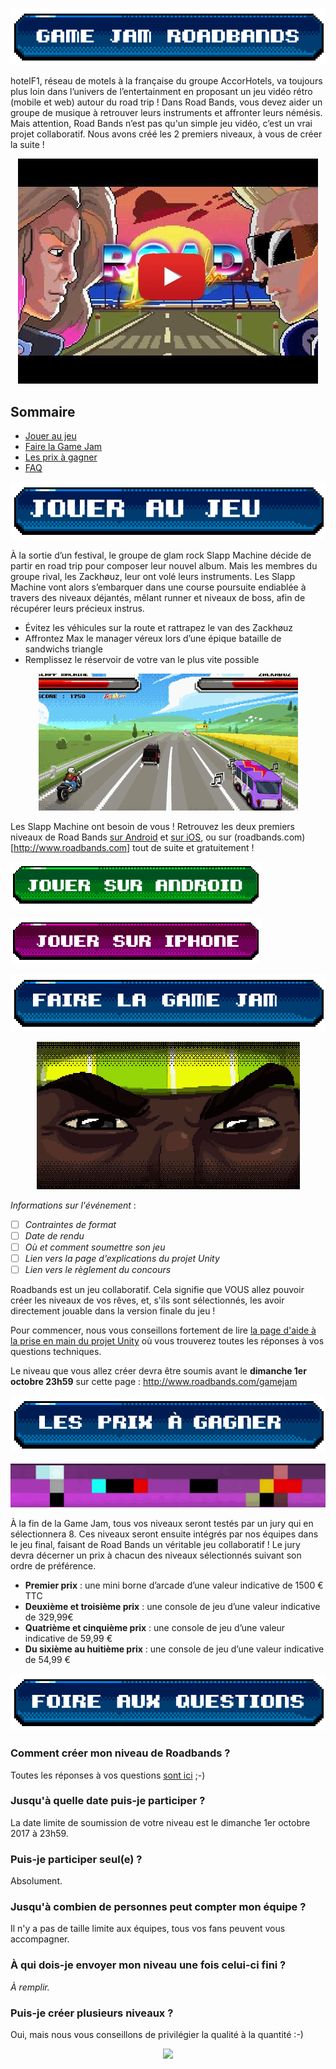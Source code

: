 ![Game Jam Roadbands !](images/titre.png)

hotelF1, réseau de motels à la française du groupe AccorHotels, va toujours plus loin dans l’univers de l’entertainment en proposant un jeu vidéo rétro (mobile et web) autour du road trip ! Dans Road Bands, vous devez aider un groupe de musique à retrouver leurs instruments et affronter leurs némésis. Mais attention, Road Bands n’est pas qu'un simple jeu vidéo, c’est un vrai projet collaboratif. Nous avons créé les 2 premiers niveaux, à vous de créer la suite !

<p align="center">
    <a target="_blank" href="http://www.youtube.com/watch?feature=player_embedded&v=35mA3UNQ-yk"><img src="images/youtube.jpg" alt="Video Road Bands"/></a>
</p>

## Sommaire

- [Jouer au jeu](#jouer-au-jeu)
- [Faire la Game Jam](#faire-la-game-jam)
- [Les prix à gagner](#les-prix)
- [FAQ](#faq)

![Jouer au jeu](images/titre1.png)
<a name="jouer-au-jeu"></a>

À la sortie d’un festival, le groupe de glam rock Slapp Machine décide de partir en road trip pour composer leur nouvel album. Mais les membres du groupe rival, les Zackhøuz, leur ont volé leurs instruments. Les Slapp Machine vont alors s’embarquer dans une course poursuite endiablée à travers des niveaux déjantés, mêlant runner et niveaux de boss, afin de récupérer leurs précieux instrus.

* Évitez les véhicules sur la route et rattrapez le van des Zackhøuz
* Affrontez Max le manager véreux lors d’une épique bataille de sandwichs triangle
* Remplissez le réservoir de votre van le plus vite possible

<!--
![Rattrapez le van des Zackhøuz !](images/img1.jpg)
![Les Zackhøuz vous ont volé vos instruments !](images/img2.jpg)
![Remplissez le réservoir de votre van !](images/img3.jpg)
![Affrontez Max le manager véreux !](images/img5.jpg)
-->

<p align="center">
    <img src="images/gameplay.gif">
</p>

Les Slapp Machine ont besoin de vous ! Retrouvez les deux premiers niveaux de Road Bands [sur Android](https://play.google.com/store/apps/details?id=fr.hf1.roadband) et [sur iOS](https://itunes.apple.com/app/id1256521725), ou sur (roadbands.com)[http://www.roadbands.com] tout de suite et gratuitement !

<p>
    <a target="_blank" href="https://play.google.com/store/apps/details?id=fr.hf1.roadband"><img src="images/android.png" alt="Android"/></a>
</p>

<p>
    <a target="_blank" href="https://itunes.apple.com/app/id1256521725"><img src="images/iphone.png" alt="iPhone"/></a>
</p>

![Faire la Game Jam](images/titre2.png)
<a name="faire-la-game-jam"></a>

<p align="center">
    <img src="images/intro.gif">
</p>

*Informations sur l'événement* : 
- [ ] *Contraintes de format* 
- [ ] *Date de rendu*
- [ ] *Où et comment soumettre son jeu*
- [ ] *Lien vers la page d'explications du projet Unity*
- [ ] *Lien vers le règlement du concours*

Roadbands est un jeu collaboratif. Cela signifie que VOUS allez pouvoir créer les niveaux de vos rêves, et, s'ils sont sélectionnés, les avoir directement jouable dans la version finale du jeu ! 

Pour commencer, nous vous conseillons fortement de lire [la page d'aide à la prise en main du projet Unity](https://github.com/ROADBANDS/GAMEJAM/blob/master/charte-de-co-creation.md) où vous trouverez toutes les réponses à vos questions techniques.

Le niveau que vous allez créer devra être soumis avant le **dimanche 1er octobre 23h59** sur cette page : http://www.roadbands.com/gamejam

![Les prix à gagner](images/titre3.png)
<a name="les-prix"></a>

<p align="center">
    <img src="images/prix.gif">
</p>

À la fin de la Game Jam, tous vos niveaux seront testés par un jury qui en sélectionnera 8. Ces niveaux seront ensuite intégrés par nos équipes dans le jeu final, faisant de Road Bands un véritable jeu collaboratif ! Le jury devra décerner un prix à chacun des niveaux sélectionnés suivant son ordre de préférence.

- **Premier prix** : une mini borne d’arcade d’une valeur indicative de 1500 € TTC
- **Deuxième et troisième prix** : une console de jeu d’une valeur indicative de 329,99€
- **Quatrième et cinquième prix** : une console de jeu d’une valeur indicative de 59,99 €
- **Du sixième au huitième prix** : une console de jeu d’une valeur indicative de 54,99 €

![Foire aux questions](images/titre4.png)
<a name="faq"></a>
### Comment créer mon niveau de Roadbands ?
Toutes les réponses à vos questions [sont ici](https://github.com/ROADBANDS/GAMEJAM/blob/master/charte-de-co-creation.md) ;-)

### Jusqu'à quelle date puis-je participer ?
La date limite de soumission de votre niveau est le dimanche 1er octobre 2017 à 23h59.

### Puis-je participer seul(e) ?
Absolument. 

### Jusqu'à combien de personnes peut compter mon équipe ?
Il n'y a pas de taille limite aux équipes, tous vos fans peuvent vous accompagner.

### À qui dois-je envoyer mon niveau une fois celui-ci fini ?
*À remplir.*

### Puis-je créer plusieurs niveaux ?
Oui, mais nous vous conseillons de privilégier la qualité à la quantité :-)

<p align="center">
    <img src="https://user-images.githubusercontent.com/29977168/28116277-c23a7cce-6708-11e7-927c-5a6bd911da85.png"
         style="width: 200; height:auto;"
    >
</p>